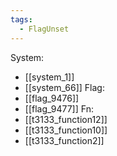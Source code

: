 ```yaml
---
tags:
  - FlagUnset
---
```

System:
- [[system_1]]
- [[system_66]]
Flag:
- [[flag_9476]]
- [[flag_9477]]
Fn:
- [[t3133_function12]]
- [[t3133_function10]]
- [[t3133_function2]]
